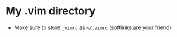 My .vim directory
===

* Make sure to store ```_vimrc``` as ```~/.vimrc``` (softlinks are your friend)
